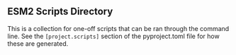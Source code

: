 ## ESM2 Scripts Directory

This is a collection for one-off scripts that can be ran through the command line. See the `[project.scripts]` section
of the pyproject.toml file for how these are generated.
